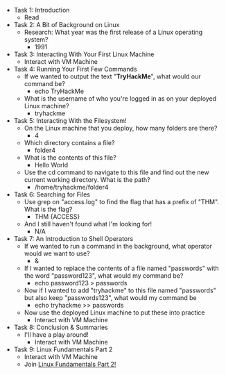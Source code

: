 - Task 1: Introduction
	- Read
- Task 2: A Bit of Background on Linux
	- Research: What year was the first release of a Linux operating system?
		- 1991
- Task 3: Interacting With Your First Linux Machine
	- Interact with VM Machine
- Task 4: Running Your First Few Commands
	- If we wanted to output the text "**TryHackMe**", what would our command be?
		- echo TryHackMe
	- What is the username of who you're logged in as on your deployed Linux machine?
		- tryhackme
- Task 5: Interacting With the Filesystem!
	- On the Linux machine that you deploy, how many folders are there?
		- 4
	- Which directory contains a file?
		- folder4
	- What is the contents of this file?
		- Hello World
	- Use the cd command to navigate to this file and find out the new current working directory. What is the path?
		- /home/tryhackme/folder4
- Task 6: Searching for Files
	- Use grep on "access.log" to find the flag that has a prefix of "THM". What is the flag?
		- THM {ACCESS}
	- And I still haven't found what I'm looking for!
		- N/A
- Task 7: An Introduction to Shell Operators
	- If we wanted to run a command in the background, what operator would we want to use?
		- &
	- If I wanted to replace the contents of a file named "passwords" with the word "password123", what would my command be?
		- echo password123 > passwords
	- Now if I wanted to add "tryhackme" to this file named "passwords" but also keep "passwords123", what would my command be
		- echo tryhackme >> passwords
	- Now use the deployed Linux machine to put these into practice
		- Interact with VM Machine
- Task 8: Conclusion & Summaries
	- I'll have a play around!
		- Interact with VM Machine
- Task 9: Linux Fundamentals Part 2
	- Interact with VM Machine
	- Join [Linux Fundamentals Part 2!](https://tryhackme.com/jr/linuxfundamentalspart2)
